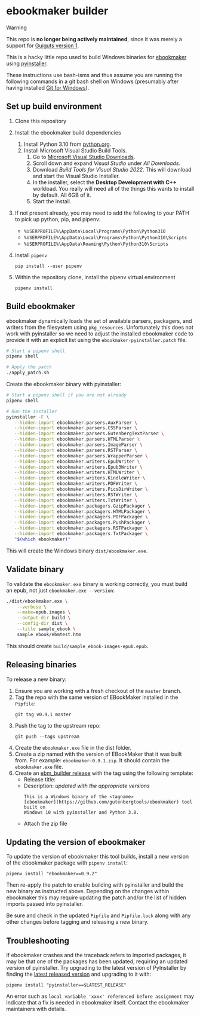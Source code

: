 # ebookmaker builder

> [!WARNING]
> This repo is **no longer being actively maintained**, since it was merely
> a support for [Guiguts version 1](https://github.com/DistributedProofreaders/guiguts).

This is a hacky little repo used to build Windows binaries for
[ebookmaker](https://github.com/gutenbergtools/ebookmaker) using
[pyinstaller](https://github.com/pyinstaller/pyinstaller).

These instructions use bash-isms and thus assume you are running the
following commands in a git bash shell on Windows (presumably after having
installed [Git for Windows](https://git-scm.com/download/win)).

## Set up build environment

1. Clone this repository

2. Install the ebookmaker build dependencies
   1. Install Python 3.10 from [python.org](https://www.python.org/downloads/windows/).
   2. Install Microsoft Visual Studio Build Tools.
      1. Go to [Microsoft Visual Studio Downloads](https://visualstudio.microsoft.com/downloads/).
      2. Scroll down and expand *Visual Studio* under *All Downloads*.
      3. Download *Build Tools for Visual Studio 2022*. This will download and
         start the Visual Studio Installer.
      4. In the installer, select the **Desktop Development with C++** workload. You really
         will need all of the things this wants to install by default. All 6GB of it.
      5. Start the install.

3. If not present already, you may need to add the following to your
   PATH to pick up python, pip, and pipenv:
   * `%USERPROFILE%\AppData\Local\Programs\Python\Python310`
   * `%USERPROFILE%\AppData\Local\Programs\Python\Python310\Scripts`
   * `%USERPROFILE%\AppData\Roaming\Python\Python310\Scripts`

4. Install `pipenv`
   ```
   pip install --user pipenv
   ```

5. Within the repository clone, install the pipenv virtual environment
   ```
   pipenv install
   ```

## Build ebookmaker

ebookmaker dynamically loads the set of available parsers, packagers,
and writers from the filesystem using `pkg_resources`. Unfortunately
this does not work with pyinstaller so we need to adjust the installed
ebookmaker code to provide it with an explicit list using the
`ebookmaker-pyinstaller.patch` file.

```bash
# Start a pipenv shell
pipenv shell

# Apply the patch
./apply_patch.sh
```

Create the ebookmaker binary with pyinstaller:

```bash
# Start a pipenv shell if you are not already
pipenv shell

# Run the installer
pyinstaller -F \
   --hidden-import ebookmaker.parsers.AuxParser \
   --hidden-import ebookmaker.parsers.CSSParser \
   --hidden-import ebookmaker.parsers.GutenbergTextParser \
   --hidden-import ebookmaker.parsers.HTMLParser \
   --hidden-import ebookmaker.parsers.ImageParser \
   --hidden-import ebookmaker.parsers.RSTParser \
   --hidden-import ebookmaker.parsers.WrapperParser \
   --hidden-import ebookmaker.writers.EpubWriter \
   --hidden-import ebookmaker.writers.Epub3Writer \
   --hidden-import ebookmaker.writers.HTMLWriter \
   --hidden-import ebookmaker.writers.KindleWriter \
   --hidden-import ebookmaker.writers.PDFWriter \
   --hidden-import ebookmaker.writers.PicsDirWriter \
   --hidden-import ebookmaker.writers.RSTWriter \
   --hidden-import ebookmaker.writers.TxtWriter \
   --hidden-import ebookmaker.packagers.GzipPackager \
   --hidden-import ebookmaker.packagers.HTMLPackager \
   --hidden-import ebookmaker.packagers.PDFPackager \
   --hidden-import ebookmaker.packagers.PushPackager \
   --hidden-import ebookmaker.packagers.RSTPackager \
   --hidden-import ebookmaker.packagers.TxtPackager \
   "$(which ebookmaker)"
```

This will create the Windows binary `dist/ebookmaker.exe`.

## Validate binary

To validate the `ebookmaker.exe` binary is working correctly, you must
build an epub, not just `ebookmaker.exe --version`:

```bash
./dist/ebookmaker.exe \
    --verbose \
    --make=epub.images \
    --output-dir build \
    --config-dir dist \
    --title sample_ebook \
    sample_ebook/ebmtest.htm
```

This should create `build/sample_ebook-images-epub.epub`.

## Releasing binaries

To release a new binary:

1. Ensure you are working with a fresh checkout of the `master` branch.
2. Tag the repo with the same version of EBookMaker installed in the `Pipfile`:
   ```
   git tag v0.9.1 master
   ```
3. Push the tag to the upstream repo:
   ```
   git push --tags upstream
   ```
4. Create the `ebookmaker.exe` file in the dist folder.
5. Create a zip named with the version of EBookMaker that it was built from.
   For example: `ebookmaker-0.9.1.zip`.
   It should contain the `ebookmaker.exe` file.
6. Create an [ebm_builder release](https://github.com/DistributedProofreaders/ebm_builder/releases)
   with the tag using the following template:
   * Release title: <tag name>
   * Description: _updated with the appropriate versions_
     ```
     This is a Windows binary of the <tagname>
     [ebookmaker](https://github.com/gutenbergtools/ebookmaker) tool built on
     Windows 10 with pyinstaller and Python 3.8.
     ```
   * Attach the zip file

## Updating the version of ebookmaker

To update the version of ebookmaker this tool builds, install a new
version of the ebookmaker package with `pipenv install`:

```
pipenv install "ebookmaker==0.9.2"
```

Then re-apply the patch to enable building with pyinstaller and build
the new binary as instructed above. Depending on the changes within
ebookmaker this may require updating the patch and/or the list of hidden
imports passed into pyinstaller.

Be sure and check in the updated `Pipfile` and `Pipfile.lock` along with
any other changes before tagging and releasing a new binary.

## Troubleshooting

If ebookmaker crashes and the traceback refers to imported packages, it
may be that one of the packages has been updated, requiring an updated
version of pyinstaller. Try upgrading to the latest version of PyInstaller
by finding the [latest released version](https://github.com/pyinstaller/pyinstaller/releases)
and upgrading to it with:
```
pipenv install "pyinstaller==$LATEST_RELEASE"
```

An error such as `local variable 'xxxx' referenced before assignment` may
indicate that a fix is needed in ebookmaker itself. Contact the ebookmaker
maintainers with details.
